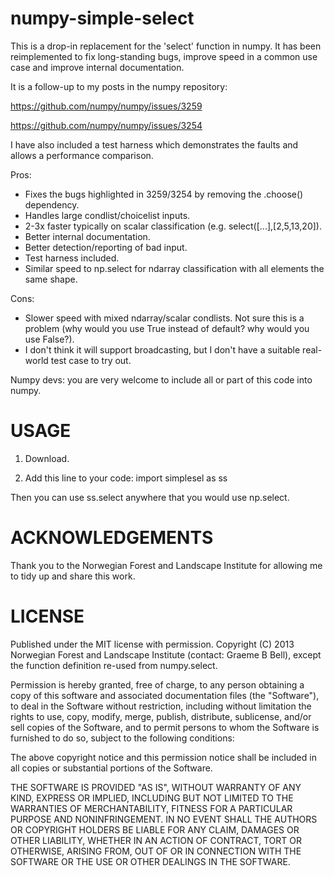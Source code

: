 numpy-simple-select
===================

This is a drop-in replacement for the 'select' function in numpy. It has been reimplemented to fix long-standing bugs, improve speed in a common use case and improve internal documentation. 

It is a follow-up to my posts in the numpy repository:

https://github.com/numpy/numpy/issues/3259

https://github.com/numpy/numpy/issues/3254

I have also included a test harness which demonstrates the faults and allows a performance comparison.

Pros:

- Fixes the bugs highlighted in 3259/3254 by removing the .choose() dependency.
- Handles large condlist/choicelist inputs.
- 2-3x faster typically on scalar classification (e.g. select([...],[2,5,13,20]).
- Better internal documentation.
- Better detection/reporting of bad input.
- Test harness included.
- Similar speed to np.select for ndarray classification with all elements the same shape.

Cons:

- Slower speed with mixed ndarray/scalar condlists. Not sure this is a problem (why would you use True instead of default? why would you use False?). 
- I don't think it will support broadcasting, but I don't have a suitable real-world test case to try out.


Numpy devs: you are very welcome to include all or part of this code into numpy.

USAGE
=====

1. Download.

2. Add this line to your code: 
  import simplesel as ss

Then you can use ss.select anywhere that you would use np.select.

ACKNOWLEDGEMENTS
================

Thank you to the Norwegian Forest and Landscape Institute for allowing me to tidy up and share this work. 

LICENSE
=======

Published under the MIT license with permission. Copyright (C) 2013 Norwegian Forest and Landscape Institute (contact: Graeme B Bell), except the function definition re-used from numpy.select. 

Permission is hereby granted, free of charge, to any person obtaining a copy of this software and associated documentation files (the "Software"), to deal in the Software without restriction, including without limitation the rights to use, copy, modify, merge, publish, distribute, sublicense, and/or sell copies of the Software, and to permit persons to whom the Software is furnished to do so, subject to the following conditions:

The above copyright notice and this permission notice shall be included in all copies or substantial portions of the Software.

THE SOFTWARE IS PROVIDED "AS IS", WITHOUT WARRANTY OF ANY KIND, EXPRESS OR IMPLIED, INCLUDING BUT NOT LIMITED TO THE WARRANTIES OF MERCHANTABILITY, FITNESS FOR A PARTICULAR PURPOSE AND NONINFRINGEMENT. IN NO EVENT SHALL THE AUTHORS OR COPYRIGHT HOLDERS BE LIABLE FOR ANY CLAIM, DAMAGES OR OTHER LIABILITY, WHETHER IN AN ACTION OF CONTRACT, TORT OR OTHERWISE, ARISING FROM, OUT OF OR IN CONNECTION WITH THE SOFTWARE OR THE USE OR OTHER DEALINGS IN THE SOFTWARE.
